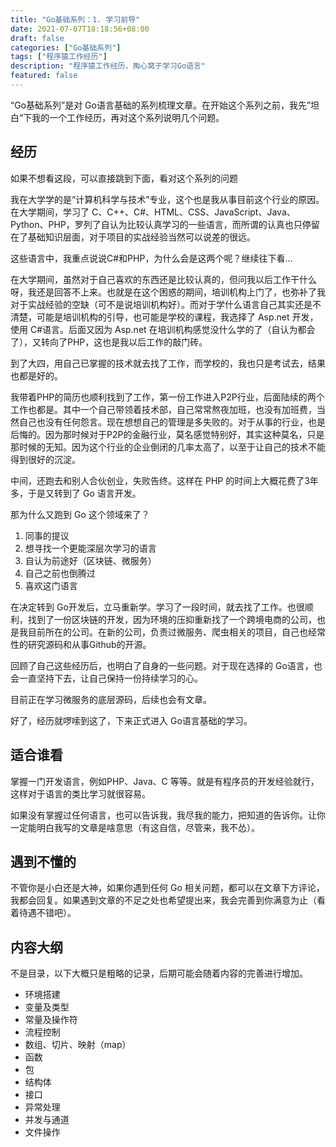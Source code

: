 ```yaml
---
title: "Go基础系列：1. 学习前导"
date: 2021-07-07T18:18:56+08:00
draft: false
categories: ["Go基础系列"]
tags: ["程序猿工作经历"]
description: "程序猿工作经历，掏心窝子学习Go语言"
featured: false
---
```


“Go基础系列”是对 Go语言基础的系列梳理文章。在开始这个系列之前，我先”坦白“下我的一个工作经历，再对这个系列说明几个问题。

## 经历

如果不想看这段，可以直接跳到下面，看对这个系列的问题

我在大学学的是“计算机科学与技术”专业，这个也是我从事目前这个行业的原因。在大学期间，学习了 C、C++、C#、HTML、CSS、JavaScript、Java、Python、PHP，罗列了自认为比较认真学习的一些语言，而所谓的认真也只停留在了基础知识层面，对于项目的实战经验当然可以说差的很远。

这些语言中，我重点说说C#和PHP，为什么会是这两个呢？继续往下看...

在大学期间，虽然对于自己喜欢的东西还是比较认真的，但问我以后工作干什么呀，我还是回答不上来。也就是在这个困惑的期间，培训机构上门了，也弥补了我对于实战经验的空缺（可不是说培训机构好）。而对于学什么语言自己其实还是不清楚，可能是培训机构的引导，也可能是学校的课程，我选择了 Asp.net 开发，使用 C#语言。后面又因为 Asp.net 在培训机构感觉没什么学的了（自认为都会了），又转向了PHP，这也是我以后工作的敲门砖。

到了大四，用自己已掌握的技术就去找了工作，而学校的，我也只是考试去，结果也都是好的。

我带着PHP的简历也顺利找到了工作，第一份工作进入P2P行业，后面陆续的两个工作也都是。其中一个自己带领着技术部，自己常常熬夜加班，也没有加班费，当然自己也没有任何怨言。现在想想自己的管理是多失败的。对于从事的行业，也是后悔的。因为那时候对于P2P的金融行业，莫名感觉特别好，其实这种莫名，只是那时候的无知。因为这个行业的企业倒闭的几率太高了，以至于让自己的技术不能得到很好的沉淀。

中间，还跑去和别人合伙创业，失败告终。这样在 PHP 的时间上大概花费了3年多，于是又转到了 Go 语言开发。

那为什么又跑到 Go 这个领域来了？

1. 同事的提议
2. 想寻找一个更能深层次学习的语言
3. 自认为前途好（区块链、微服务）
4. 自己之前也倒腾过
5. 喜欢这门语言

在决定转到 Go开发后，立马重新学。学习了一段时间，就去找了工作。也很顺利，找到了一份区块链的开发，因为环境的压抑重新找了一个跨境电商的公司，也是我目前所在的公司。在新的公司，负责过微服务、爬虫相关的项目，自己也经常性的研究源码和从事Github的开源。

回顾了自己这些经历后，也明白了自身的一些问题。对于现在选择的 Go语言，也会一直坚持下去，让自己保持一份持续学习的心。

目前正在学习微服务的底层源码，后续也会有文章。

好了，经历就啰嗦到这了，下来正式进入 Go语言基础的学习。

## 适合谁看

掌握一门开发语言，例如PHP、Java、C 等等。就是有程序员的开发经验就行，这样对于语言的类比学习就很容易。

如果没有掌握过任何语言，也可以告诉我，我尽我的能力，把知道的告诉你。让你一定能明白我写的文章是啥意思（有这自信，尽管来，我不怂）。

## 遇到不懂的

不管你是小白还是大神，如果你遇到任何 Go 相关问题，都可以在文章下方评论，我都会回复。如果遇到文章的不足之处也希望提出来，我会完善到你满意为止（看着待遇不错吧）。

## 内容大纲

不是目录，以下大概只是粗略的记录，后期可能会随着内容的完善进行增加。

- 环境搭建
- 变量及类型
- 常量及操作符
- 流程控制
- 数组、切片、映射（map）
- 函数
- 包
- 结构体
- 接口
- 异常处理
- 并发与通道
- 文件操作